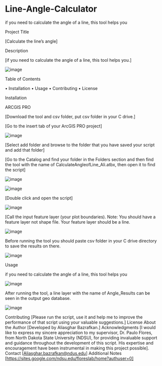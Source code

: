 # Line-Angle-Calculator
if you need to calculate the angle of a line, this tool helps you


Project Title

[Calculate the line’s angle]

Description

[if you need to calculate the angle of a line, this tool helps you.]

 ![image](https://github.com/AliBgisrs/Line-Angle-Calculator/assets/109620013/57f1976f-873d-4945-bcef-0142deb65cc0)

 

Table of Contents

•	Installation
•	Usage
•	Contributing
•	License

Installation

ARCGIS PRO

[Download the tool and csv folder, put csv folder in your C drive.]

[Go to the insert tab of your ArcGIS PRO project]

![image](https://github.com/AliBgisrs/Line-Angle-Calculator/assets/109620013/446e6937-3c25-4b54-b165-7a278ef2a8a6)


 
[Select add folder and browse to the folder that you have saved your script and add that folder]

[Go to the Catalog and find your folder in the Folders section and then find the tool with the name of CalculateAngleofLine_Ali.atbx, then open it to find the script]
  
 ![image](https://github.com/AliBgisrs/Line-Angle-Calculator/assets/109620013/98583586-f961-4219-b176-f982012e2728)

 ![image](https://github.com/AliBgisrs/Line-Angle-Calculator/assets/109620013/6f4f0f9d-a716-4912-94cc-d4c7614083e2)
 



[Double click and open the script]

![image](https://github.com/AliBgisrs/Line-Angle-Calculator/assets/109620013/b32a99f0-a171-43e5-b6b7-0af7bcfaffe4)


 
[Call the input feature layer (your plot boundaries). Note: You should have a feature layer not shape file. Your feature layer should be a line.


![image](https://github.com/AliBgisrs/Line-Angle-Calculator/assets/109620013/40f7239c-eb51-4326-95dd-b79908411e04)

 
Before running the tool you should paste csv folder in your C drive directory to save the results on there. 

 ![image](https://github.com/AliBgisrs/Line-Angle-Calculator/assets/109620013/642703b3-254b-4539-806c-bcb79f2ef586)
 

Usage

if you need to calculate the angle of a line, this tool helps you 

![image](https://github.com/AliBgisrs/Line-Angle-Calculator/assets/109620013/c6605f85-9b68-42a4-8875-9be8810b7336)

 
After running the tool, a line layer with the name of Angle_Results can be seen in the output geo database.
 
![image](https://github.com/AliBgisrs/Line-Angle-Calculator/assets/109620013/db96b970-c472-4a0a-94bb-7cee4618fe09)


Contributing
[Please run the script, use it and help me to improve the performance of that script using your valuable suggestions.]
License
About the Author
[Developed by Aliasghar Bazrafkan.]
Acknowledgments
[I would like to express my sincere appreciation to my supervisor, Dr. Paulo Flores, from North Dakota State University (NDSU), for providing invaluable support and guidance throughout the development of this script. His expertise and encouragement have been instrumental in making this project possible].
Contact
[Aliasghar.bazrafkan@ndus.edu]
Additional Notes
[https://sites.google.com/ndsu.edu/floreslab/home?authuser=0]
